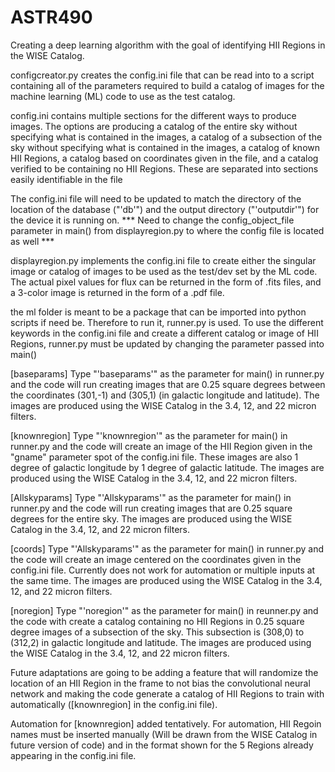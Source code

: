# ASTR490
Creating a deep learning algorithm with the goal of identifying HII Regions in
the WISE Catalog.

configcreator.py creates the config.ini file that can be read into to a script
containing all of the parameters required to build a catalog of images for the
machine learning (ML) code to use as the test catalog.

config.ini contains multiple sections for the different ways to produce images. 
The options are producing a catalog of the entire sky without specifying what
is contained in the images, a catalog of a subsection of the sky without specifying
what is contained in the images, a catalog of known HII Regions, a catalog based on
coordinates given in the file, and a catalog verified to be containing no HII 
Regions. These are separated into sections easily identifiable in the file

The config.ini file will need to be updated to match the directory of the location
of the database ("'db'") and the output directory ("'outputdir'") for the device it
is running on. *** Need to change the config_object_file parameter in main() from
displayregion.py to where the config file is located as well ***

displayregion.py implements the config.ini file to create either the singular image
or catalog of images to be used as the test/dev set by the ML code. The actual pixel
values for flux can be returned in the form of .fits files, and a 3-color image is
returned in the form of a .pdf file.

the ml folder is meant to be a package that can be imported into python scripts if
need be. Therefore to run it, runner.py is used. To use the different keywords in 
the config.ini file and create a different catalog or image of HII Regions, runner.py
must be updated by changing the parameter passed into main()

[baseparams]
Type "'baseparams'" as the parameter for main() in runner.py and the code will run 
creating images that are 0.25 square degrees between the coordinates (301,-1) and 
(305,1) (in galactic longitude and latitude). The images are produced using the WISE
Catalog in the 3.4, 12, and 22 micron filters.

[knownregion]
Type "'knownregion'" as the parameter for main() in runner.py and the code will
create an image of the HII Region given in the "gname" parameter spot of the
config.ini file. These images are also 1 degree of galactic longitude by 1 degree
of galactic latitude. The images are produced using the WISE Catalog in the 3.4, 12, and
22 micron filters.

[Allskyparams]
Type "'Allskyparams'" as the parameter for main() in runner.py and the code will run 
creating images that are 0.25 square degrees for the entire sky. The images are produced 
using the WISE Catalog in the 3.4, 12, and 22 micron filters.

[coords]
Type "'Allskyparams'" as the parameter for main() in runner.py and the code will
create an image centered on the coordinates given in the config.ini file. Currently
does not work for automation or multiple inputs at the same time. The images are
produced using the WISE Catalog in the 3.4, 12, and 22 micron filters.

[noregion]
Type "'noregion'" as the parameter for main() in reunner.py and the code with create
a catalog containing no HII Regions in 0.25 square degree images of a subsection of
the sky. This subsection is (308,0) to (312,2) in galactic longitude and latitude.
The images are produced using the WISE Catalog in the 3.4, 12, and 22 micron filters.

Future adaptations are going to be adding a feature that will randomize the location
of an HII Region in the frame to not bias the convolutional neural network and making
the code generate a catalog of HII Regions to train with automatically ([knownregion]
in the config.ini file).

Automation for [knownregion] added tentatively. For automation, HII Regoin names must 
be inserted manually (Will be drawn from the WISE Catalog in future version of code)
and in the format shown for the 5 Regions already appearing in the config.ini file.
